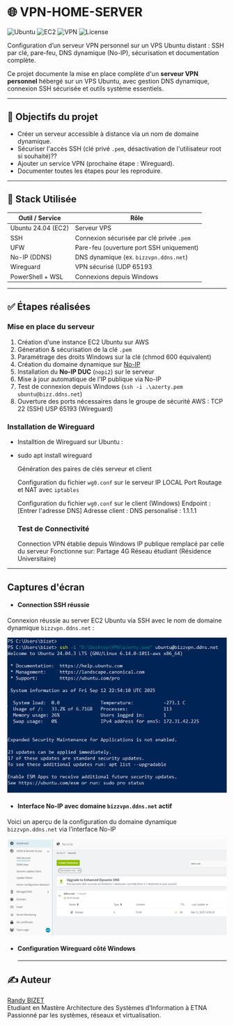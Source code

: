 # 🌐 VPN-HOME-SERVER

![Ubuntu](https://img.shields.io/badge/OS-Ubuntu%2024.04-E95420?logo=ubuntu)
![EC2](https://img.shields.io/badge/Hosted_on-AWS_EC2-FF9900?logo=amazon-aws)
![VPN](https://img.shields.io/badge/VPN-Home_Server-blue)
![License](https://img.shields.io/badge/License-Pedagogical-lightgrey)


Configuration d’un serveur VPN personnel sur un VPS Ubuntu distant : SSH par clé, pare-feu, DNS dynamique (No-IP), sécurisation et documentation complète.

Ce projet documente la mise en place complète d'un **serveur VPN personnel** hébergé sur un VPS Ubuntu, avec gestion DNS dynamique, connexion SSH sécurisée et outils système essentiels.

---

## 🎯 Objectifs du projet

- Créer un serveur accessible à distance via un nom de domaine dynamique.
- Sécuriser l'accès SSH (clé privé `.pem`, désactivation de l'utilisateur root si souhaité)??
- Ajouter un service VPN (prochaine étape : Wireguard).
- Documenter toutes les étapes pour les reproduire.

  
---

## 🧰 Stack Utilisée

| Outil / Service       | Rôle                                          |
|-----------------------|-----------------------------------------------|
| Ubuntu 24.04 (EC2)    | Serveur VPS                                   |
| SSH                   | Connexion sécurisée par clé privée `.pem`     |
| UFW                   | Pare-feu (ouverture port SSH uniquement)      |
| No-IP (DDNS)          | DNS dynamique (ex. `bizzvpn.ddns.net`)        |
| Wireguard             | VPN sécurisé (UDP 65193                       |
| PowerShell + WSL      | Connexions depuis Windows                     |



---

## ✅ Étapes réalisées

### Mise en place du serveur

1. Création d'une instance EC2 Ubuntu sur AWS
2. Géneration & sécurisation de la clé `.pem`
3.  Paramétrage des droits Windows sur la clé (chmod 600 équivalent)
3.  Création du domaine dynamique sur [No-IP](https://www.noip.com/)
4.  Installation du **No-IP DUC** (`nopi2`) sur le serveur
5.  Mise à jour automatique de l'IP publique via No-IP
6.  Test de connexion depuis Windows (`ssh -i .\azerty.pem ubuntu@bizz.ddns.net`)
7.  Ouverture des ports nécessaires dans le groupe de sécurité AWS :
    TCP 22 (SSH)
    USP 65193 (Wireguard)

### Installation de Wireguard

- Installtion de Wireguard sur Ubuntu :
- sudo apt install wireguard

  Génération des paires de clés serveur et client
  
    Configuration du fichier `wg0.conf` sur le serveur
      IP LOCAL
      Port
      Routage et NAT avec `iptables`

    Configuration du fichier `wg0.conf` sur le client (Windows)
      Endpoint : [Entrer l'adresse DNS]
      Adresse client :
      DNS personalisé : 1.1.1.1

  ### Test de Connectivité

    Connection VPN établie depuis Windows
    IP publique remplacé par celle du serveur
    Fonctionne sur:
        Partage 4G
        Réseau étudiant (Résidence Universitaire)
  


---

## Captures d'écran

- #### Connection SSH réussie

Connexion réussie au server EC2 Ubuntu via SSH avec le nom de domaine dynamique `bizzvpn.ddns.net` : 

![Connection SSH réussie](./Screenshots/Connection-SSH.PNG)

- #### Interface No-IP avec domaine `bizzvpn.ddns.net` actif

Voici un aperçu de la configuration du domaine dynamique `bizzvpn.ddns.net` via l’interface No-IP

![Inferface No-IP](./Screenshots/Interface-No-IP.PNG)

- #### Configuration Wireguard côté Windows



  ---

## ✍️ Auteur

[Randy BIZET](https://github.com/Bizz97x)  
Etudiant en Mastère Architecture des Systèmes d’Information à ETNA  
Passionné par les systèmes, réseaux et virtualisation.


  




